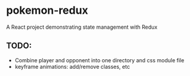 # pokemon-redux
A React project demonstrating state management with Redux

## TODO:
- Combine player and opponent into one directory and css module file
- keyframe animations: add/remove classes, etc
